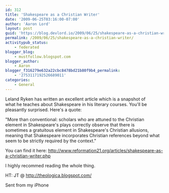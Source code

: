 ```yaml
---
id: 312
title: 'Shakespeare as a Christian Writer'
date: '2009-06-25T03:16:00-07:00'
author: 'Aaron Lord'
layout: post
guid: 'https://blog.devlord.io/2009/06/25/shakespeare-as-a-christian-writer/'
permalink: /2009/06/25/shakespeare-as-a-christian-writer/
activitypub_status:
    - federated
blogger_blog:
    - mustfollow.blogspot.com
blogger_author:
    - Aaron
blogger_f316279e632a22cbc8478bd21b80f9b4_permalink:
    - '2753117192526689011'
categories:
    - General
---
```


Leland Ryken has written an excellent article which is a snapshot of  <br>what he teaches about Shakespeare in his literary courses. You&#039;ll be  <br>pleasantly surprised.  Here&#039;s a quote:<p>"More than conventional: scholars who are attuned to the Christian  <br>element in Shakespeare&#039;s plays correctly observe that there is  <br>sometimes a gratuitous element in Shakespeare&#039;s Christian allusions,  <br>meaning that Shakespeare incorporates Christian references beyond what  <br>seem to be strictly required by the context."<p>You can find it here: <a href="http://www.reformation21.org/articles/shakespeare-as-a-christian-writer.php">http://www.reformation21.org/articles/shakespeare-as-a-christian-writer.php</a><p>I highly recommed reading the whole thing.<p>HT: JT @ <a href="http://theologica.blogspot.com/">http://theologica.blogspot.com/</a><p>Sent from my iPhone